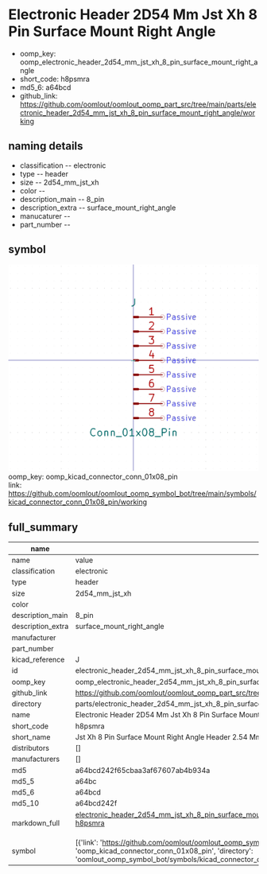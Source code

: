 # Electronic Header 2D54 Mm Jst Xh 8 Pin Surface Mount Right Angle

  
* oomp_key: oomp_electronic_header_2d54_mm_jst_xh_8_pin_surface_mount_right_angle 
* short_code: h8psmra
* md5_6: a64bcd  
* github_link: https://github.com/oomlout/oomlout_oomp_part_src/tree/main/parts/electronic_header_2d54_mm_jst_xh_8_pin_surface_mount_right_angle/working  
## naming details
* classification -- electronic
* type -- header
* size -- 2d54_mm_jst_xh
* color -- 
* description_main -- 8_pin
* description_extra -- surface_mount_right_angle
* manucaturer -- 
* part_number -- 



## symbol

![](symbol/0/working/working_600.png)  
oomp_key: oomp_kicad_connector_conn_01x08_pin  
link: https://github.com/oomlout/oomlout_oomp_symbol_bot/tree/main/symbols/kicad_connector_conn_01x08_pin/working  


## full_summary
| name | value | 
| --- | --- | 
| name | value | 
| classification | electronic | 
| type | header | 
| size | 2d54_mm_jst_xh | 
| color |  | 
| description_main | 8_pin | 
| description_extra | surface_mount_right_angle | 
| manufacturer |  | 
| part_number |  | 
| kicad_reference | J | 
| id | electronic_header_2d54_mm_jst_xh_8_pin_surface_mount_right_angle | 
| oomp_key | oomp_electronic_header_2d54_mm_jst_xh_8_pin_surface_mount_right_angle | 
| github_link | https://github.com/oomlout/oomlout_oomp_part_src/tree/main/parts/electronic_header_2d54_mm_jst_xh_8_pin_surface_mount_right_angle/working | 
| directory | parts/electronic_header_2d54_mm_jst_xh_8_pin_surface_mount_right_angle | 
| name | Electronic Header 2D54 Mm Jst Xh 8 Pin Surface Mount Right Angle | 
| short_code | h8psmra | 
| short_name | Jst Xh 8 Pin Surface Mount Right Angle Header 2.54 Mm Pitch | 
| distributors | [] | 
| manufacturers | [] | 
| md5 | a64bcd242f65cbaa3af67607ab4b934a | 
| md5_5 | a64bc | 
| md5_6 | a64bcd | 
| md5_10 | a64bcd242f | 
| markdown_full | [electronic_header_2d54_mm_jst_xh_8_pin_surface_mount_right_angle](https://github.com/oomlout/oomlout_oomp_part_src/tree/main/parts/electronic_header_2d54_mm_jst_xh_8_pin_surface_mount_right_angle/working)<br>[h8psmra](https://github.com/oomlout/oomlout_oomp_part_src/tree/main/parts/electronic_header_2d54_mm_jst_xh_8_pin_surface_mount_right_angle/working)<br><br> | 
| symbol | [{'link': 'https://github.com/oomlout/oomlout_oomp_symbol_bot/tree/main/symbols/kicad_connector_conn_01x08_pin', 'oomp_key': 'oomp_kicad_connector_conn_01x08_pin', 'directory': 'oomlout_oomp_symbol_bot/symbols/kicad_connector_conn_01x08_pin//working/working.kicad_sym'}] | 
